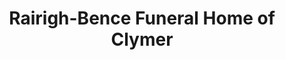 ---
title: "Rairigh-Bence Funeral Home of Clymer"
url: /clymer/rairigh-bence-funeral-home-of-clymer/
shop: funeral directors
---